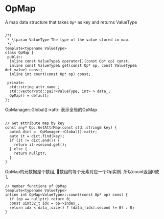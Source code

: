 OpMap 
===
A map data structure that takes `Op*` as key and returns ValueType
```

/*!
 * \tparam ValueType The type of the value stored in map.
 */
template<typename ValueType>
class OpMap {
 public:
  inline const ValueType& operator[](const Op* op) const;
  inline const ValueType& get(const Op* op, const ValueType& def_value) const;
  inline int count(const Op* op) const;

 private:
  std::string attr_name_;
  std::vector<std::pair<ValueType, int> > data_;
  OpMap() = default;
};

```

OpManager::Global()->attr: 表示全局的OpMap
```

// Get attribute map by key
const any* Op::GetAttrMap(const std::string& key) {
  auto& dict =  OpManager::Global()->attr;
  auto it = dict.find(key);
  if (it != dict.end()) {
    return it->second.get();
  } else {
    return nullptr;
  }
}
```

OpMap<ValueType>的元数据是个数组, 数组的每个元素对应一个Op实例. 所以count返回0或1.
```
// member functions of OpMap
template<typename ValueType>
inline int OpMap<ValueType>::count(const Op* op) const {
  if (op == nullptr) return 0;
  const uint32_t idx = op->index_;
  return idx < data_.size() ? (data_[idx].second != 0) : 0;
}
```